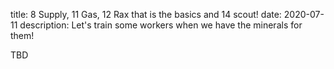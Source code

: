 title: 8 Supply, 11 Gas, 12 Rax that is the basics and 14 scout!
date: 2020-07-11
description: Let's train some workers when we have the minerals for them!

TBD

